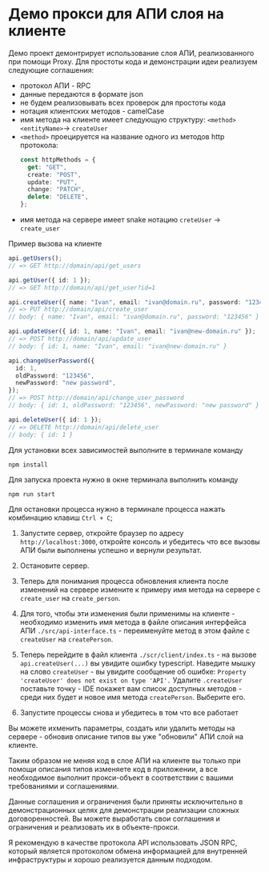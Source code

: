 # Демо прокси для АПИ слоя на клиенте

Демо проект демонтрирует использование слоя АПИ, реализованного при помощи Proxy.
Для простоты кода и демонстрации идеи реализуем следующие соглашения:

- протокол АПИ - RPC
- данные передаются в формате json
- не будем реализовывать всех проверок для простоты кода
- нотация клиентских методов - camelCase
- имя метода на клиенте имеет следующую структуру: `<method><entityName>`-> `createUser`
- `<method>` проецируется на название одного из методов http протокола:
  ```ts
  const httpMethods = {
    get: "GET",
    create: "POST",
    update: "PUT",
    change: "PATCH",
    delete: "DELETE",
  };
  ```
- имя метода на сервере имеет snake нотацию `creteUser` -> `create_user`

Пример вызова на клиенте

```ts
api.getUsers();
// => GET http://domain/api/get_users

api.getUser({ id: 1 });
// => GET http://domain/api/get_user?id=1

api.createUser({ name: "Ivan", email: "ivan@domain.ru", password: "123456" });
// => PUT http://domain/api/create_user
// body: { name: "Ivan", email: "ivan@domain.ru", password: "123456" }

api.updateUser({ id: 1, name: "Ivan", email: "ivan@new-domain.ru" });
// => POST http://domain/api/update_user
// body: { id: 1, name: "Ivan", email: "ivan@new-domain.ru" }

api.changeUserPassword({
  id: 1,
  oldPassword: "123456",
  newPassword: "new password",
});
// => POST http://domain/api/change_user_password
// body: { id: 1, oldPassword: "123456", newPassword: "new password" }

api.deleteUser({ id: 1 });
// => DELETE http://domain/api/delete_user
// body: { id: 1 }
```

Для установки всех зависимостей выполните в терминале команду

```shell
npm install
```

Для запуска проекта нужно в окне терминала выполнить команду

```shell
npm run start
```

Для остановки процесса нужно в терминале процесса нажать комбинацию клавиш `Ctrl + C`;

1. Запустите сервер, откройте браузер по адресу `http://localhost:3000`, откройте консоль и убедитесь что все вызовы АПИ были выполнены успешно и вернули результат.

2. Остановите сервер.

3. Теперь для понимания процесса обновления клиента после изменений на сервере измените к примеру имя метода на сервере с `create_user` на `create_person`.

4. Для того, чтобы эти изменения были применимы на клиенте - необходимо изменить имя метода в файле описания интерфейса АПИ `./src/api-interface.ts` - переименуйте метод в этом файле c `createUser` на `createPerson`.

5. Теперь перейдите в файл клиента `./scr/client/index.ts` - на вызове `api.createUser(...)` вы увидите ошибку typescript.
   Наведите мышку на слово `createUser` - вы увидите сообщение об ошибке: `Property 'createUser' does not exist on type 'API'.`
   Удалите `.createUser` поставьте точку - IDE покажет вам список доступных методов - среди них будет и новое имя метода `createPerson`. Выберите его.
6. Запустите процессы снова и убедитесь в том что все работает

Вы можете ихменить параметры, создать или удалить методы на сервере - обновив описание типов вы уже "обновили" АПИ слой на клиенте.

Таким образом не меняя код в слое АПИ на клиенте вы только при помощи описания типов изменяете код в приложении, а все необходимое выполнит прокси-объект в соответствии с вашими требованиями и соглашениями.

Данные соглашения и ограничения были приняты исключительно в демонстрационных целях для демонстрации реализации сложных договоренностей.
Вы можете выработать свои соглашения и ограничения и реализовать их в объекте-прокси.

Я рекомендую в качестве протокола API использовать JSON RPC, который является протоколом обмена информацией для внутренней инфраструктуры и хорошо реализуется данным подходом.
